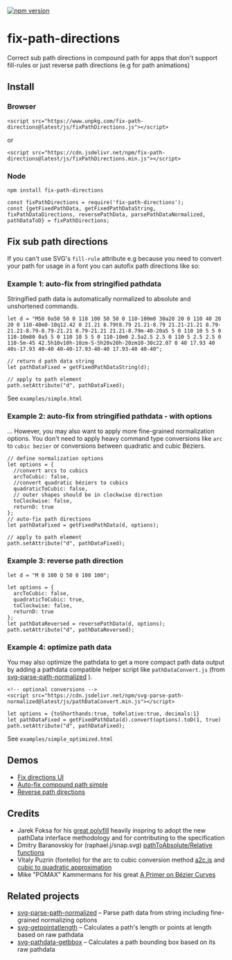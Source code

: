 [![npm version](https://img.shields.io/npm/v/fix-path-directions.svg)](https://www.npmjs.com/package/fix-path-directions)


# fix-path-directions
Correct sub path directions in compound path for apps that don't support fill-rules or
just reverse path directions (e.g for path animations)  

## Install
### Browser
```
<script src="https://www.unpkg.com/fix-path-directions@latest/js/fixPathDirections.js"></script>
``` 
or  
```
<script src="https://cdn.jsdelivr.net/npm/fix-path-directions@latest/js/fixPathDirections.min.js"></script>
``` 

### Node
```
npm install fix-path-directions
```

```
const fixPathDirections = require('fix-path-directions');
const {getFixedPathData, getFixedPathDataString, fixPathDataDirections, reversePathData, parsePathDataNormalized, pathDataToD} = fixPathDirections;
```


## Fix sub path directions
If you can't use SVG's `fill-rule` attribute e.g because you need to convert your path for usage in a font you can autofix path directions like so:  

### Example 1: auto-fix from stringified pathdata
Stringified path data is automatically normalized to absolute and unshortened commands.

```
let d = "M50 0a50 50 0 110 100 50 50 0 110-100m0 30a20 20 0 110 40 20 20 0 110-40m0-10q12.42 0 21.21 8.79t8.79 21.21-8.79 21.21-21.21 8.79-21.21-8.79-8.79-21.21 8.79-21.21 21.21-8.79m-40-20a5 5 0 110 10 5 5 0 110-10m80 0a5 5 0 110 10 5 5 0 110-10m0 2.5a2.5 2.5 0 110 5 2.5 2.5 0 110-5m-45 42.5h10v10h-10zm-5-5h20v20h-20zm10-30c22.07 0 40 17.93 40 40s-17.93 40-40 40-40-17.93-40-40 17.93-40 40-40";

// return d path data string
let pathDataFixed = getFixedPathDataString(d);

// apply to path element
path.setAttribute("d", pathDataFixed);
``` 

See `examples/simple.html`


### Example 2: auto-fix from stringified pathdata - with options
... However, you may also want to apply more fine-grained normalization options. 
You don't need to apply heavy command type conversions like `arc` to `cubic bezier` or conversions between quadratic and cubic Béziers.

```
// define normalization options
let options = {
  //convert arcs to cubics
  arcToCubic: false,
  //convert quadratic béziers to cubics
  quadraticToCubic: false,
  // outer shapes should be in clockwise direction
  toClockwise: false,
  returnD: true
};
// auto-fix path directions
let pathDataFixed = getFixedPathData(d, options);

// apply to path element
path.setAttribute("d", pathDataFixed);
```

### Example 3: reverse path direction

```
let d = "M 0 100 Q 50 0 100 100";

let options = {
  arcToCubic: false,
  quadraticToCubic: true,
  toClockwise: false,
  returnD: true
};
let pathDataReversed = reversePathData(d, options);
path.setAttribute("d", pathDataReversed);
```

### Example 4: optimize path data
You may also optimize the pathdata to get a more compact path data output by adding a pathdata compatible helper script like  `pathDataConvert.js` (from [svg-parse-path-normalized](https://github.com/herrstrietzel/svg-parse-path-normalized) ).
```
<!-- optional conversions -->
<script src="https://cdn.jsdelivr.net/npm/svg-parse-path-normalized@latest/js/pathDataConvert.min.js"></script>
```

```
let options = {toShorthands:true, toRelative:true, decimals:1}
let pathDataFixed = getFixedPathData(d).convert(options).toD(1, true)
path.setAttribute("d", pathDataFixed);
```

See `examples/simple_optimized.html`


## Demos
* [Fix directions UI](https://codepen.io/herrstrietzel/pen/jOoGrxO?editors=1010)
* [Auto-fix compound path simple](https://codepen.io/herrstrietzel/pen/mdYBrge?editors=1010)
* [Reverse path directions](https://codepen.io/herrstrietzel/pen/xxNXRbe?editors=1010)


## Credits
* Jarek Foksa for his [great polyfill](https://github.com/jarek-foksa/path-data-polyfill) heavily inspring to adopt the new pathData interface methodology and for contributing to the specification
* Dmitry Baranovskiy for (raphael.j/snap.svg) [pathToAbsolute/Relative functions](https://github.com/DmitryBaranovskiy/raphael/blob/master/raphael.js#L1848) 
* Vitaly Puzrin (fontello) for the arc to cubic conversion method  [a2c.js](https://github.com/fontello/svgpath/blob/master/lib/a2c.js) and [cubic to quadratic approximation](https://github.com/fontello/cubic2quad/blob/master/test/cubic2quad.js)
* Mike "POMAX" Kammermans for his great [A Primer on Bézier Curves](https://pomax.github.io/bezierinfo)


## Related projects
* [svg-parse-path-normalized](https://github.com/herrstrietzel/svg-parse-path-normalized) – Parse path data from string including fine-grained normalizing options
* [svg-getpointatlength](https://github.com/herrstrietzel/svg-getpointatlength) – Calculates a path's length or points at length based on raw pathdata
* [svg-pathdata-getbbox](svg-pathdata-getbbox) – Calculates a path bounding box based on its raw pathdata

